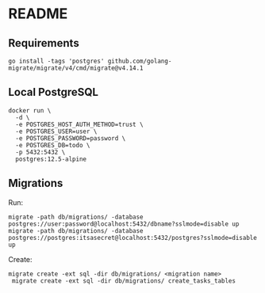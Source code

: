 # README

## Requirements

```
go install -tags 'postgres' github.com/golang-migrate/migrate/v4/cmd/migrate@v4.14.1
```

## Local PostgreSQL

```
docker run \
  -d \
  -e POSTGRES_HOST_AUTH_METHOD=trust \
  -e POSTGRES_USER=user \
  -e POSTGRES_PASSWORD=password \
  -e POSTGRES_DB=todo \
  -p 5432:5432 \
  postgres:12.5-alpine
```

## Migrations

Run:

```
migrate -path db/migrations/ -database postgres://user:password@localhost:5432/dbname?sslmode=disable up
migrate -path db/migrations/ -database postgres://postgres:itsasecret@localhost:5432/postgres?sslmode=disable up
```

Create:

```
migrate create -ext sql -dir db/migrations/ <migration name>
 migrate create -ext sql -dir db/migrations/ create_tasks_tables
```
